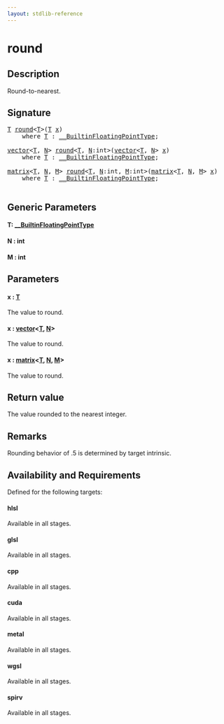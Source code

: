 ```yaml
---
layout: stdlib-reference
---
```


# round

## Description

Round-to-nearest.



## Signature 

<pre>
<a href="round.html#typeparam-T" class="code_type">T</a> <a href="round.html">round</a>&lt;<a href="round.html#typeparam-T" class="code_type">T</a>&gt;(<a href="round.html#typeparam-T" class="code_type">T</a> <a href="round.html#decl-x" class="code_param">x</a>)
    <span class='code_keyword'>where</span> <a href="round.html#typeparam-T" class="code_type">T</a> : <a href="index.html" class="code_type">__BuiltinFloatingPointType</a>;

<a href="index.html" class="code_type">vector</a>&lt;<a href="round.html#typeparam-T" class="code_type">T</a>, <a href="round.html#decl-N" class="code_var">N</a>&gt; <a href="round.html">round</a>&lt;<a href="round.html#typeparam-T" class="code_type">T</a>, <a href="round.html#decl-N" class="code_var">N</a>:<span class="code_keyword">int</span>&gt;(<a href="index.html" class="code_type">vector</a>&lt;<a href="round.html#typeparam-T" class="code_type">T</a>, <a href="round.html#decl-N" class="code_var">N</a>&gt; <a href="round.html#decl-x" class="code_param">x</a>)
    <span class='code_keyword'>where</span> <a href="round.html#typeparam-T" class="code_type">T</a> : <a href="index.html" class="code_type">__BuiltinFloatingPointType</a>;

<a href="index.html" class="code_type">matrix</a>&lt;<a href="round.html#typeparam-T" class="code_type">T</a>, <a href="round.html#decl-N" class="code_var">N</a>, <a href="round.html#decl-M" class="code_var">M</a>&gt; <a href="round.html">round</a>&lt;<a href="round.html#typeparam-T" class="code_type">T</a>, <a href="round.html#decl-N" class="code_var">N</a>:<span class="code_keyword">int</span>, <a href="round.html#decl-M" class="code_var">M</a>:<span class="code_keyword">int</span>&gt;(<a href="index.html" class="code_type">matrix</a>&lt;<a href="round.html#typeparam-T" class="code_type">T</a>, <a href="round.html#decl-N" class="code_var">N</a>, <a href="round.html#decl-M" class="code_var">M</a>&gt; <a href="round.html#decl-x" class="code_param">x</a>)
    <span class='code_keyword'>where</span> <a href="round.html#typeparam-T" class="code_type">T</a> : <a href="index.html" class="code_type">__BuiltinFloatingPointType</a>;

</pre>

## Generic Parameters

####  <a id="typeparam-T"></a>T: [\_\_BuiltinFloatingPointType](../interfaces/0_builtinfloatingpointtype-029hm/index)
####  <a id="decl-N"></a>N  : int
####  <a id="decl-M"></a>M  : int

## Parameters

####  <a id="decl-x"></a>x  : [T](round#typeparam-T)
The value to round.

####  <a id="decl-x"></a>x  : [vector](../types/vector/index)\<[T](../types/vector/index#typeparam-T), [N](../types/vector/index#decl-N)\>
The value to round.

####  <a id="decl-x"></a>x  : [matrix](../types/matrix/index)\<[T](../types/matrix/t-0), [N](../types/matrix/index#decl-N), [M](../types/matrix/index#decl-M)\>
The value to round.


## Return value
The value rounded to the nearest integer.

## Remarks
Rounding behavior of .5 is determined by target intrinsic.


## Availability and Requirements

Defined for the following targets:

#### hlsl
Available in all stages.

#### glsl
Available in all stages.

#### cpp
Available in all stages.

#### cuda
Available in all stages.

#### metal
Available in all stages.

#### wgsl
Available in all stages.

#### spirv
Available in all stages.



